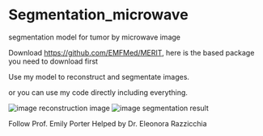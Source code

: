 # Segmentation_microwave
segmentation model for tumor by microwave image

Download https://github.com/EMFMed/MERIT, here is the based package you need to download first

Use my model to reconstruct and segmentate images.

or you can use my code directly including everything.

![image](https://github.com/user-attachments/assets/38ba5941-b3b2-4d76-b771-c7502418ba5c)
reconstruction image
![image](https://github.com/user-attachments/assets/d4e6606f-ce33-4198-9b7c-2829d5c992a5)
segmentation result

Follow Prof. Emily Porter
Helped by Dr. Eleonora Razzicchia
